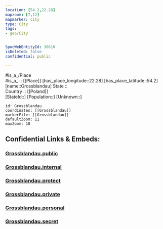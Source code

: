 ```yaml
---
location: [54.2,22.28] 
mapzoom: [7,12] 
mapmarker: city 
type: City
tags:
- geo/City


SpocWebEntityId: 30610
isDeleted: false
confidential: public

---
```

#is_a_/Place  
#is_a_ :: [[Place]] 
[has_place_longitude::22.28] 
[has_place_latitude::54.2] 
[name::Grossblandau] 
State ::  
Country :: [[Poland]]  
[StateId::] 
[Population::] 
[Unknown::] 


```leaflet
id: Grossblandau
coordinates: [[Grossblandau]] 
markerFile: [[Grossblandau]] 
defaultZoom: 11 
maxZoom: 18
```


## Confidential Links & Embeds: 

### [Grossblandau.public](/_public/\Earth\Continent\Europe\Europe~East\Poland\Provinces~Poland\Warmian-Masurian\CityGrossblandau.public.md) 

### [Grossblandau.internal](/_internal/\Earth\Continent\Europe\Europe~East\Poland\Provinces~Poland\Warmian-Masurian\CityGrossblandau.internal.md) 

### [Grossblandau.protect](/_protect/\Earth\Continent\Europe\Europe~East\Poland\Provinces~Poland\Warmian-Masurian\CityGrossblandau.protect.md) 

### [Grossblandau.private](/_private/\Earth\Continent\Europe\Europe~East\Poland\Provinces~Poland\Warmian-Masurian\CityGrossblandau.private.md) 

### [Grossblandau.personal](/_personal/\Earth\Continent\Europe\Europe~East\Poland\Provinces~Poland\Warmian-Masurian\CityGrossblandau.personal.md) 

### [Grossblandau.secret](/_secret/\Earth\Continent\Europe\Europe~East\Poland\Provinces~Poland\Warmian-Masurian\CityGrossblandau.secret.md)

